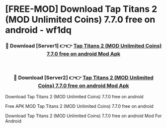 # [FREE-MOD] Download Tap Titans 2 (MOD Unlimited Coins) 7.7.0 free on android - wf1dq


<div align="center">
<h3>🔴 Download [Server1] 👉👉 <a href="https://apk-comot.site?title=Tap_Titans_2_(MOD_Unlimited_Coins)_7.7.0_free_on_android">Tap Titans 2 (MOD Unlimited Coins) 7.7.0 free on android Mod Apk</a></h3><br>

<h3>🔴 Download [Server2] 👉👉 <a href="https://apk-comot.site?title=Tap_Titans_2_(MOD_Unlimited_Coins)_7.7.0_free_on_android">Tap Titans 2 (MOD Unlimited Coins) 7.7.0 free on android Mod Apk</a></h3>
</div>



Download Tap Titans 2 (MOD Unlimited Coins) 7.7.0 free on android 

Free APK MOD Tap Titans 2 (MOD Unlimited Coins) 7.7.0 free on android 

Download Tap Titans 2 (MOD Unlimited Coins) 7.7.0 free on android Mod For Android
